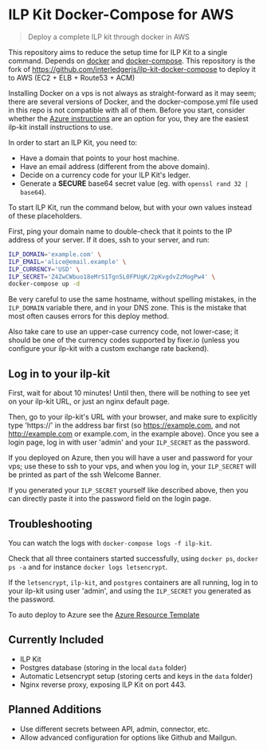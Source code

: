 # ILP Kit Docker-Compose for AWS

> Deploy a complete ILP kit through docker in AWS

This repository aims to reduce the setup time for ILP Kit to a single command. Depends on [docker](https://www.docker.com/) and [docker-compose](https://docs.docker.com/compose/).
This repository is the fork of https://github.com/interledgerjs/ilp-kit-docker-compose to deploy it to AWS (EC2 + ELB + Route53 + ACM)

Installing Docker on a vps is not always as straight-forward as it may seem; there are several versions of Docker, and the docker-compose.yml file used in this repo is not compatible
with all of them. Before you start, consider whether the [Azure instructions](https://github.com/interledgerjs/ilp-kit-docker-compose/tree/master/azure) are an option for you,
they are the easiest ilp-kit install instructions to use.

In order to start an ILP Kit, you need to:

- Have a domain that points to your host machine.
- Have an email address (different from the above domain).
- Decide on a currency code for your ILP Kit's ledger.
- Generate a **SECURE** base64 secret value (eg. with `openssl rand 32 | base64`).

To start ILP Kit, run the command below, but with your own values instead of these
placeholders.

First, ping your domain name to double-check that it points to the IP address of your server.
If it does, ssh to your server, and run:

```sh
ILP_DOMAIN='example.com' \
ILP_EMAIL='alice@email.example' \
ILP_CURRENCY='USD' \
ILP_SECRET='Z4ZwCWbuo18eMrS1Tgn5L0FPUgK/2pKvgdvZzMogPw4' \
docker-compose up -d
```

Be very careful to use the same hostname, without spelling mistakes, in the `ILP_DOMAIN` variable there,
and in your DNS zone. This is the mistake that most often causes errors for this deploy method.

Also take care to use an upper-case currency code, not lower-case; it should be one of the currency codes supported by fixer.io (unless you configure your
ilp-kit with a custom exchange rate backend).

## Log in to your ilp-kit

First, wait for about 10 minutes! Until then, there will be nothing to see yet on your ilp-kit URL, or just an nginx default page.

Then, go to your ilp-kit's URL with your browser, and make sure to explicitly type 'https://' in the address bar first (so https://example.com,
and not http://example.com or example.com, in the example above). Once you see a login page, log in with user 'admin' and your
`ILP_SECRET` as the password.

If you deployed on Azure, then you will have a user and password for your vps; use these to ssh to your vps, and
when you log in, your `ILP_SECRET` will be printed as part of the ssh Welcome Banner.

If you generated your `ILP_SECRET` yourself like described above, then you can directly paste it into the password field on the login
page.

## Troubleshooting

You can watch the logs with `docker-compose logs -f ilp-kit`.

Check that all three containers started successfully, using `docker ps`, `docker ps -a` and for instance `docker logs letsencrypt`.

If the `letsencrypt`, `ilp-kit`, and `postgres` containers are all running, log in to your ilp-kit using user 'admin', and
using the `ILP_SECRET` you generated as the password.

To auto deploy to Azure see the [Azure Resource Template](./azure)

## Currently Included

- ILP Kit
- Postgres database (storing in the local `data` folder)
- Automatic Letsencrypt setup (storing certs and keys in the `data` folder)
- Nginx reverse proxy, exposing ILP Kit on port 443.

## Planned Additions

- Use different secrets between API, admin, connector, etc.
- Allow advanced configuration for options like Github and Mailgun.
